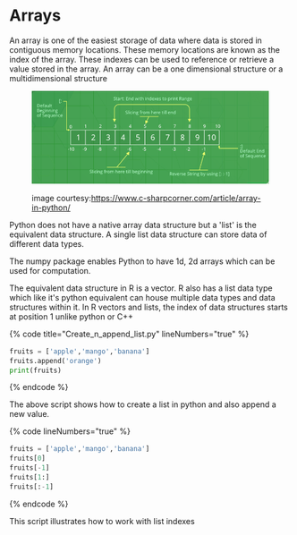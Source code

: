 # Arrays

An array is one of the easiest storage of data where data is stored in contiguous memory locations. These memory locations are known as the index of the array. These indexes can be used to reference or retrieve a value stored in the array. An array can be a one dimensional structure or a multidimensional structure

<figure><img src="../../../.gitbook/assets/image.png" alt=""><figcaption><p>image courtesy:<a href="https://www.c-sharpcorner.com/article/array-in-python/">https://www.c-sharpcorner.com/article/array-in-python/</a></p></figcaption></figure>

Python does not have a native array data structure but a 'list' is the equivalent data structure. A single list data structure can store data of different data types.

The numpy package enables Python to have 1d, 2d arrays which can be used for computation.

The equivalent data structure in R is a vector. R also has a list data type which like it's python equivalent can house multiple data types and data structures within it. In R vectors and lists, the index of data structures starts at position 1 unlike python or C++

{% code title="Create_n_append_list.py" lineNumbers="true" %}
```python
fruits = ['apple','mango','banana']
fruits.append('orange')
print(fruits)
```
{% endcode %}

The above script shows how to create a list in python and also append a new value.

{% code lineNumbers="true" %}
```python
fruits = ['apple','mango','banana']
fruits[0]
fruits[-1]
fruits[1:]
fruits[:-1]
```
{% endcode %}

This script illustrates how to work with list indexes
